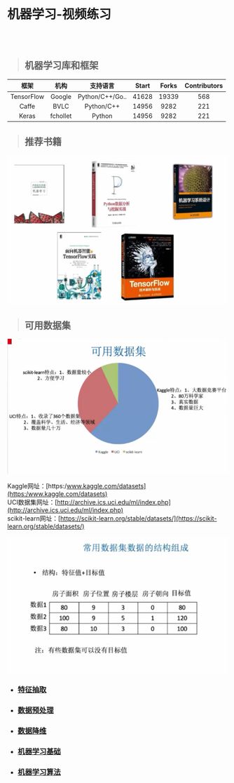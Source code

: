 # 机器学习-视频练习 
<br>
<br>

> ## 机器学习库和框架


|  框架       |  机构   |     支持语言     | Start | Forks | Contributors |
|:----------:|:-------:|:---------------:|:-----:|:-----:|:---:|
| TensorFlow | Google  | Python/C++/Go.. | 41628 | 19339 | 568 |
| Caffe      | BVLC    | Python/C++      | 14956 |  9282 | 221 |
| Keras      | fchollet| Python          | 14956 |  9282 | 221 |

> ## 推荐书籍

![image](https://github.com/zhouf00/video-190420/raw/master/image/book.png)
<br>

> ## 可用数据集

![image](https://github.com/zhouf00/video-190420/raw/master/image/datasets.png)
<br>

Kaggle网址：[https:/www.kaggle.com/datasets](https:/www.kaggle.com/datasets) <br>
UCI数据集网址：[http://archive.ics.uci.edu/ml/index.php](http://archive.ics.uci.edu/ml/index.php) <br>
scikit-learn网址：[https://scikit-learn.org/stable/datasets/](https://scikit-learn.org/stable/datasets/)

![image](https://github.com/zhouf00/video-190420/raw/master/image/note2.png)


- ### [特征抽取](https://github.com/zhouf00/video-190420/tree/master/code)

- ### [数据预处理](https://github.com/zhouf00/video-190420/tree/master/code2) 

- ### [数据降维](https://github.com/zhouf00/video-190420/tree/master/code3) 

- ### [机器学习基础](https://github.com/zhouf00/video-190420/blob/master/code4/README_jichu.md) 

- ### [机器学习算法](https://github.com/zhouf00/video-190420/tree/master/code4) 